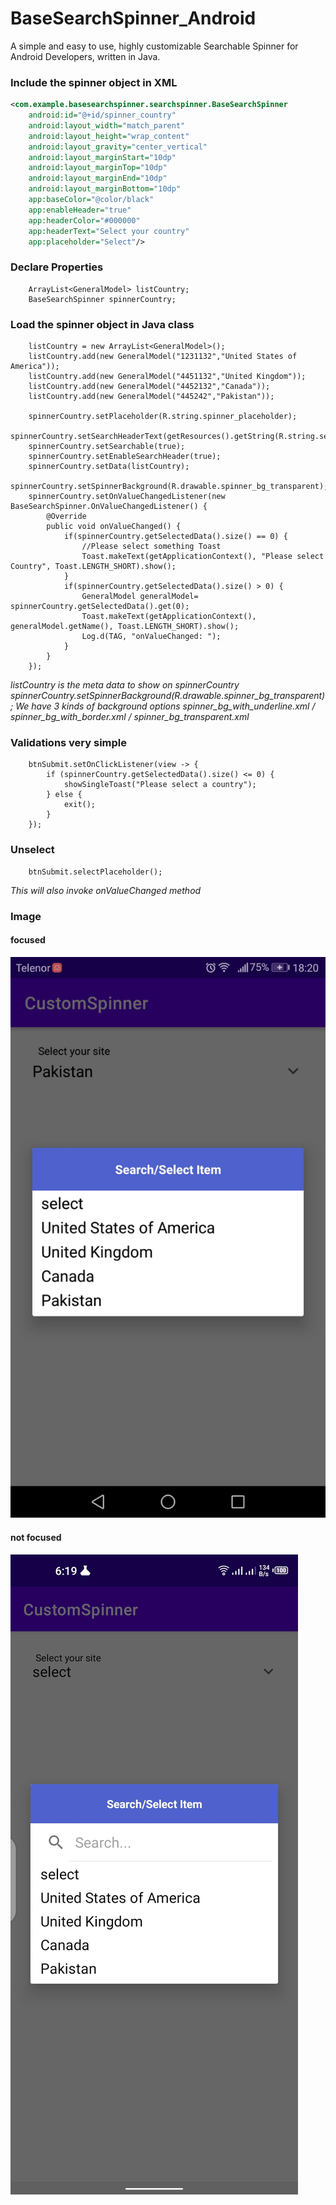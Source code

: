 # BaseSearchSpinner_Android
A simple and easy to use, highly customizable Searchable Spinner for Android Developers, written in Java.

### Include the spinner object in XML
```xml
<com.example.basesearchspinner.searchspinner.BaseSearchSpinner
    android:id="@+id/spinner_country"
    android:layout_width="match_parent"
    android:layout_height="wrap_content"
    android:layout_gravity="center_vertical"
    android:layout_marginStart="10dp"
    android:layout_marginTop="10dp"
    android:layout_marginEnd="10dp"
    android:layout_marginBottom="10dp"
    app:baseColor="@color/black"
    app:enableHeader="true"
    app:headerColor="#000000"
    app:headerText="Select your country"
    app:placeholder="Select"/>
```

### Declare Properties
```android
    ArrayList<GeneralModel> listCountry;
    BaseSearchSpinner spinnerCountry;
```

### Load the spinner object in Java class
```android
    listCountry = new ArrayList<GeneralModel>();
    listCountry.add(new GeneralModel("1231132","United States of America"));
    listCountry.add(new GeneralModel("4451132","United Kingdom"));
    listCountry.add(new GeneralModel("4452132","Canada"));
    listCountry.add(new GeneralModel("445242","Pakistan"));

    spinnerCountry.setPlaceholder(R.string.spinner_placeholder);
    spinnerCountry.setSearchHeaderText(getResources().getString(R.string.select_your_country));
    spinnerCountry.setSearchable(true);
    spinnerCountry.setEnableSearchHeader(true);
    spinnerCountry.setData(listCountry);
    spinnerCountry.setSpinnerBackground(R.drawable.spinner_bg_transparent);
    spinnerCountry.setOnValueChangedListener(new BaseSearchSpinner.OnValueChangedListener() {
        @Override
        public void onValueChanged() {
            if(spinnerCountry.getSelectedData().size() == 0) {
                //Please select something Toast
                Toast.makeText(getApplicationContext(), "Please select Country", Toast.LENGTH_SHORT).show();
            }
            if(spinnerCountry.getSelectedData().size() > 0) {
                GeneralModel generalModel= spinnerCountry.getSelectedData().get(0);
                Toast.makeText(getApplicationContext(), generalModel.getName(), Toast.LENGTH_SHORT).show();
                Log.d(TAG, "onValueChanged: ");
            }
        }
    });
```
*listCountry is the meta data to show on spinnerCountry*
*spinnerCountry.setSpinnerBackground(R.drawable.spinner_bg_transparent); We have 3 kinds of background options*
*spinner_bg_with_underline.xml / spinner_bg_with_border.xml / spinner_bg_transparent.xml*

### Validations very simple
```android
    btnSubmit.setOnClickListener(view -> {
        if (spinnerCountry.getSelectedData().size() <= 0) {
            showSingleToast("Please select a country");
        } else {
            exit();
        }
    });
```

### Unselect
```android
    btnSubmit.selectPlaceholder();
```
*This will also invoke onValueChanged method*

### Image
#### focused
![Simple Spinner With Dialog](https://github.com/xeieshan/BaseSearchSpinner_Android/blob/main/Spinner%20with%20Dialog.jpeg)
#### not focused
![Search Spinner With Dialog](https://github.com/xeieshan/BaseSearchSpinner_Android/blob/main/Search%20Spinner%20With%20Dialog.jpeg)
